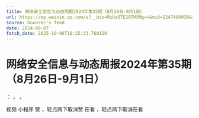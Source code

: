 ```yaml
---
title: 网络安全信息与动态周报2024年第35期（8月26日-9月1日）
url: https://mp.weixin.qq.com/s?__biz=MzUzOTE2OTM5Mg==&mid=2247490038&idx=2&sn=e8e272ba41828683e0a4fafacc8327ac
source: Doonsec's feed
date: 2024-09-07
fetch_date: 2025-10-06T18:25:33.760150
---
```


# 网络安全信息与动态周报2024年第35期（8月26日-9月1日）

：
，
。

视频
小程序
赞
，轻点两下取消赞
在看
，轻点两下取消在看